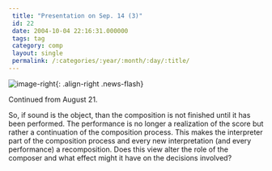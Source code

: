 ```yaml
---
 title: "Presentation on Sep. 14 (3)"
 id: 22
 date: 2004-10-04 22:16:31.000000
 tags: tag
 category: comp
 layout: single
 permalink: /:categories/:year/:month/:day/:title/
---
```

![image-right](/assets/images/){: .align-right .news-flash}

Continued from August 21.


So, if sound is the object, than the composition is not finished until it has been performed. The performance is no longer a realization of the score but rather a continuation of the composition process. This makes the interpreter part of the composition process and every new interpretation (and every performance) a recomposition. Does this view alter the role of the composer and what effect might it have on the decisions involved?

